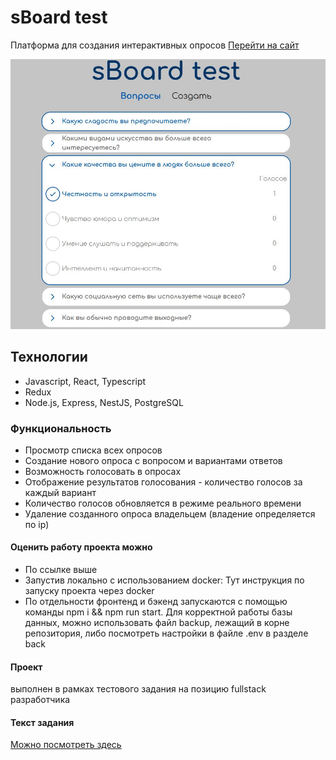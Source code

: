 # sBoard test
Платформа для создания интерактивных опросов [Перейти на сайт](http://77.238.250.70/sboard/) 

![screenshot](https://github.com/R2u1s/sboard-test/blob/main/gh.JPG)
## Технологии
* Javascript, React, Typescript
* Redux
* Node.js, Express, NestJS, PostgreSQL

### Функциональность
* Просмотр списка всех опросов
* Создание нового опроса с вопросом и вариантами ответов
* Возможность голосовать в опросах
* Отображение результатов голосования - количество голосов за каждый вариант
* Количество голосов обновляется в режиме реального времени
* Удаление созданного опроса владельцем (владение определяется по ip)
#### Оценить работу проекта можно
* По ссылке выше
* Запустив локально с использованием docker:
Тут инструкция по запуску проекта через docker
* По отдельности фронтенд и бэкенд запускаются с помощью команды npm i && npm run start. Для корректной работы базы данных, можно использовать файл backup, лежащий в корне репозитория, либо посмотреть настройки в файле .env в разделе back
#### Проект
выполнен в рамках тестового задания на позицию fullstack разработчика
#### Текст задания
[Можно посмотреть здесь](https://docs.google.com/document/d/1HRnsev0iuCh3vAtN9ofy-I0USUaqptJHFXElrbW7jTA/edit?tab=t.0#heading=h.fg8txlktlwhq)